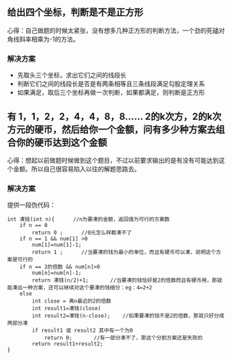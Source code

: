 ## 给出四个坐标，判断是不是正方形
心得：自己做题的时候太紧张，没有想多几种正方形的判断方法，一个劲的死磕对角线斜率相乘为-1的方法。
### 解决方案
- 先取头三个坐标，求出它们之间的线段长
- 判断它们之间的线段长是否是有两条相等且三条线段满足勾股定理关系
- 如果满足，取后三个坐标再做一次判断，如果都满足，则判断是正方形

## 有 1，1，2，2，4，4，8，8...... 2的k次方，2的k次方元的硬币，然后给你一个金额，问有多少种方案去组合你的硬币达到这个金额
心得：想起以前做题时候做到这个题目，不过以前要求输出的是有没有可能达到这个金额。所以自己很容易陷入以往的解题思路去。
### 解决方案
提供一段伪代码：
```
int 凑钱(int n){ 		//n为要凑的金额，返回值为可行的方案数
	if n == 0 
		return 0 ;		//0元怎么样都凑不了
	if n == 1 && num[1] >0
		num[1]=num[1]-1;
		return 1 ;		//当要凑的钱为最小的单位，而且有硬币可以凑，说明这个方案是可行的
	if n == 2的倍数 && num[n]>0
		num[n]=num[n]-1;
		return 凑钱(n/2)+1;		//当要凑的钱恰好是2的倍数而且有硬币用，那就能凑出一种方案，还可以继续对这个要凑的钱细分：eg：4=2+2
	else
		int close = 离n最近的2的倍数
		int result1=凑钱(close)
		int result2=凑钱(n-close);	//如果要凑的钱不是2的倍数，那就只好分成两部分凑
		if result1 或 result2 其中有一个为0
			return 0;		//有一部分凑不了，那这个分割方案还是失败的
		return result1+result2;
}
```